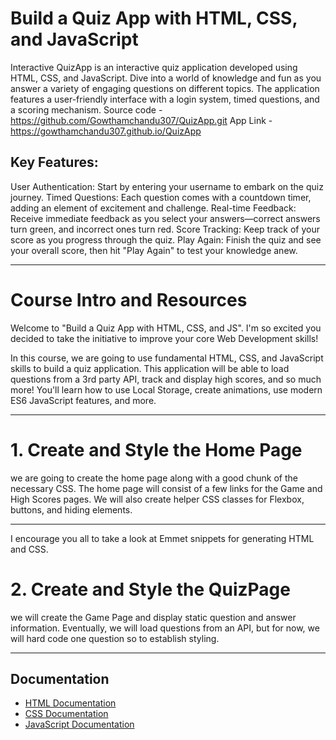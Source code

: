 # Build a Quiz App with HTML, CSS, and JavaScript
Interactive QuizApp is an interactive quiz application developed using HTML, CSS, and JavaScript. Dive into a world of knowledge and fun as you answer a variety of engaging questions on different topics. The application features a user-friendly interface with a login system, timed questions, and a scoring mechanism.
Source code - https://github.com/Gowthamchandu307/QuizApp.git
App Link -  https://gowthamchandu307.github.io/QuizApp

## Key Features:
User Authentication: Start by entering your username to embark on the quiz journey.
Timed Questions: Each question comes with a countdown timer, adding an element of excitement and challenge.
Real-time Feedback: Receive immediate feedback as you select your answers—correct answers turn green, and incorrect ones turn red.
Score Tracking: Keep track of your score as you progress through the quiz.
Play Again: Finish the quiz and see your overall score, then hit "Play Again" to test your knowledge anew.
***
# Course Intro and Resources
Welcome to "Build a Quiz App with HTML, CSS, and JS". I'm so excited you decided to take the initiative to improve your core Web Development skills!

In this course, we are going to use fundamental HTML, CSS, and JavaScript skills to build a quiz application. This application will be able to load questions from a 3rd party API, track and display high scores, and so much more! You'll learn how to use Local Storage, create animations, use modern ES6 JavaScript features, and more.
***
# 1. Create and Style the Home Page
we are going to create the home page along with a good chunk of the necessary CSS. The home page will consist of a few links for the Game and High Scores pages. We will also create helper CSS classes for Flexbox, buttons, and hiding elements.
***
I encourage you all to take a look at Emmet snippets for generating HTML and CSS.
# 2. Create and Style the QuizPage
we will create the Game Page and display static question and answer information. Eventually, we will load questions from an API, but for now, we will hard code one question so to establish styling.
***
## Documentation

- [HTML Documentation](Documentation/html.md)
- [CSS Documentation](Documentation/css.md)
- [JavaScript Documentation](Documentation/javascript.md)
